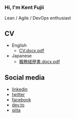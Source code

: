 ### Hi, I'm Kent Fujii

Lean / Agile / DevOps enthusiast

## CV

- English
    - [CV.docx.pdf](https://github.com/KentFujii/KentFujii/files/12556740/kent-cv.docx.pdf)
- Japanese
    - [職務経歴書.docx.pdf](https://github.com/KentFujii/KentFujii/files/13146631/docx.pdf)

## Social media

- [linkedin](https://www.linkedin.com/in/KentFujii/)
- [twitter](https://mobile.twitter.com/studies)
- [facebook](https://www.facebook.com/kent.fujii/)
- [dev.to](https://dev.to/kentfujii)
- [qiita](https://qiita.com/KentFujii)
